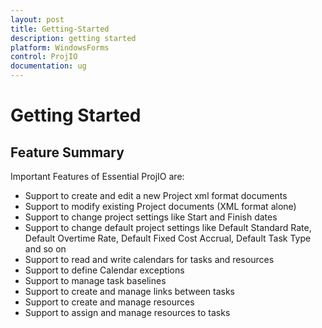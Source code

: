 ```yaml
---
layout: post
title: Getting-Started
description: getting started
platform: WindowsForms
control: ProjIO
documentation: ug
---
```


# Getting Started

## Feature Summary

Important Features of Essential ProjIO are:

* Support to create and edit a new Project xml format documents
* Support to modify existing Project documents (XML format alone)
* Support to change project settings like Start and Finish dates
* Support to change default project settings like Default Standard Rate, Default Overtime Rate, Default Fixed Cost Accrual, Default Task Type and so on
* Support to read and write calendars for tasks and resources
* Support to define Calendar exceptions
* Support to manage task baselines
* Support to create and manage links between tasks
* Support to create and manage resources
* Support to assign and manage resources to tasks
